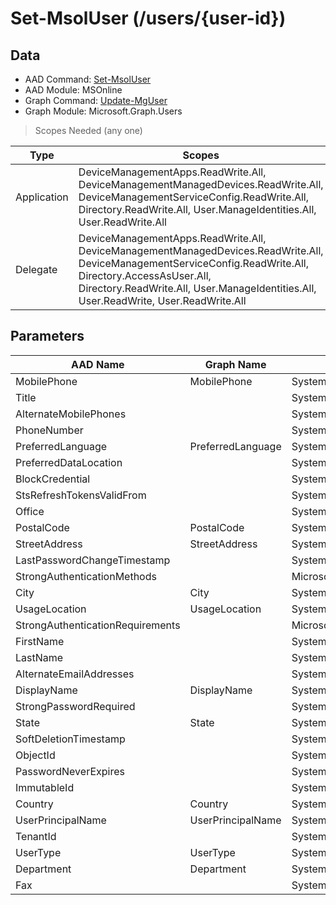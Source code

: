 # Set-MsolUser (/users/{user-id})

## Data

+ AAD Command: [Set-MsolUser](https://docs.microsoft.com/en-us/powershell/module/MSOnline/Set-MsolUser)
+ AAD Module: MSOnline
+ Graph Command: [Update-MgUser](https://docs.microsoft.com/en-us/powershell/module/Microsoft.Graph.Users/Update-MgUser)
+ Graph Module: Microsoft.Graph.Users

> Scopes Needed (any one)

|Type|Scopes|
|---|---|
|Application|DeviceManagementApps.ReadWrite.All, DeviceManagementManagedDevices.ReadWrite.All, DeviceManagementServiceConfig.ReadWrite.All, Directory.ReadWrite.All, User.ManageIdentities.All, User.ReadWrite.All|
|Delegate|DeviceManagementApps.ReadWrite.All, DeviceManagementManagedDevices.ReadWrite.All, DeviceManagementServiceConfig.ReadWrite.All, Directory.AccessAsUser.All, Directory.ReadWrite.All, User.ManageIdentities.All, User.ReadWrite, User.ReadWrite.All|

## Parameters

|AAD Name|Graph Name|AAD Type|Graph Type|Infos|
|---|---|---|---|---|
|MobilePhone|MobilePhone|System.String|System.String||
|Title||System.String|||
|AlternateMobilePhones||System.String[]|||
|PhoneNumber||System.String|||
|PreferredLanguage|PreferredLanguage|System.String|System.String||
|PreferredDataLocation||System.String|||
|BlockCredential||System.Nullable/System.Boolean|||
|StsRefreshTokensValidFrom||System.Nullable/System.DateTime|||
|Office||System.String|||
|PostalCode|PostalCode|System.String|System.String||
|StreetAddress|StreetAddress|System.String|System.String||
|LastPasswordChangeTimestamp||System.Nullable/System.DateTime|||
|StrongAuthenticationMethods||Microsoft.Online.Administration.StrongAuthenticationMethod[]|||
|City|City|System.String|System.String||
|UsageLocation|UsageLocation|System.String|System.String||
|StrongAuthenticationRequirements||Microsoft.Online.Administration.StrongAuthenticationRequirement[]|||
|FirstName||System.String|||
|LastName||System.String|||
|AlternateEmailAddresses||System.String[]|||
|DisplayName|DisplayName|System.String|System.String||
|StrongPasswordRequired||System.Nullable/System.Boolean|||
|State|State|System.String|System.String||
|SoftDeletionTimestamp||System.Nullable/System.DateTime|||
|ObjectId||System.Nullable/System.Guid|||
|PasswordNeverExpires||System.Nullable/System.Boolean|||
|ImmutableId||System.String|||
|Country|Country|System.String|System.String||
|UserPrincipalName|UserPrincipalName|System.String|System.String||
|TenantId||System.Nullable/System.Guid|||
|UserType|UserType|System.Nullable/Microsoft.Online.Administration.UserType|System.String||
|Department|Department|System.String|System.String||
|Fax||System.String|||


